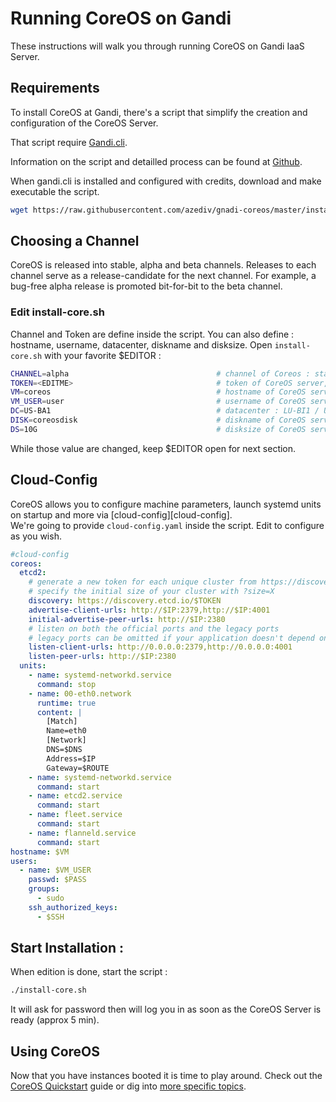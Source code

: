 # Running CoreOS on Gandi

These instructions will walk you through running CoreOS on Gandi IaaS Server.

## Requirements

To install CoreOS at Gandi, there's a script that simplify the creation and configuration of the CoreOS Server.

That script require [Gandi.cli](https://github.com/gandi/gandi.cli#installation). 

Information on the script and detailled process can be found at [Github](https://github.com/azediv/gnadi-coreos).

When gandi.cli is installed and configured with credits, download and make executable the script.

```sh
wget https://raw.githubusercontent.com/azediv/gnadi-coreos/master/install-core.sh && chmod +x install-core.sh
```

## Choosing a Channel

CoreOS is released into stable, alpha and beta channels. Releases to each channel
serve as a release-candidate for the next channel. For example, a bug-free alpha
release is promoted bit-for-bit to the beta channel.

### Edit install-core.sh

Channel and Token are define inside the script. You can also define : hostname, username, datacenter, diskname and disksize. Open `install-core.sh` with your favorite $EDITOR : 

```sh
CHANNEL=alpha                                 # channel of Coreos : stable / beta / alpha
TOKEN=<EDITME>                                # token of CoreOS server, goto https://discovery.etcd.io/new?size=3
VM=coreos                                     # hostname of CoreOS server
VM_USER=user                                  # username of CoreOS server
DC=US-BA1                                     # datacenter : LU-BI1 / US-BA1 / FR-SD2
DISK=coreosdisk                               # diskname of CoreOS server
DS=10G                                        # disksize of CoreOS server
```

While those value are changed, keep $EDITOR open for next section.

## Cloud-Config

CoreOS allows you to configure machine parameters, launch systemd units on
startup and more via [cloud-config][cloud-config].  
We're going to provide `cloud-config.yaml` inside the script. Edit to configure as you wish.


```yaml
#cloud-config
coreos:
  etcd2:
    # generate a new token for each unique cluster from https://discovery.etcd.io/new?size=3
    # specify the initial size of your cluster with ?size=X
    discovery: https://discovery.etcd.io/$TOKEN
    advertise-client-urls: http://$IP:2379,http://$IP:4001
    initial-advertise-peer-urls: http://$IP:2380
    # listen on both the official ports and the legacy ports
    # legacy ports can be omitted if your application doesn't depend on them
    listen-client-urls: http://0.0.0.0:2379,http://0.0.0.0:4001
    listen-peer-urls: http://$IP:2380
  units:
    - name: systemd-networkd.service
      command: stop
    - name: 00-eth0.network
      runtime: true
      content: |
        [Match]
        Name=eth0
        [Network]
        DNS=$DNS
        Address=$IP
        Gateway=$ROUTE
    - name: systemd-networkd.service
      command: start
    - name: etcd2.service
      command: start
    - name: fleet.service
      command: start
    - name: flanneld.service
      command: start
hostname: $VM
users:
  - name: $VM_USER
    passwd: $PASS
    groups:
      - sudo
    ssh_authorized_keys:
      - $SSH
```

## Start Installation :

When edition is done, start the script :

```sh
./install-core.sh
```

It will ask for password then will log you in as soon as the CoreOS Server is ready (approx 5 min).

## Using CoreOS

Now that you have instances booted it is time to play around.
Check out the [CoreOS Quickstart]({{site.baseurl}}/docs/quickstart) guide or dig into [more specific topics]({{site.baseurl}}/docs).
